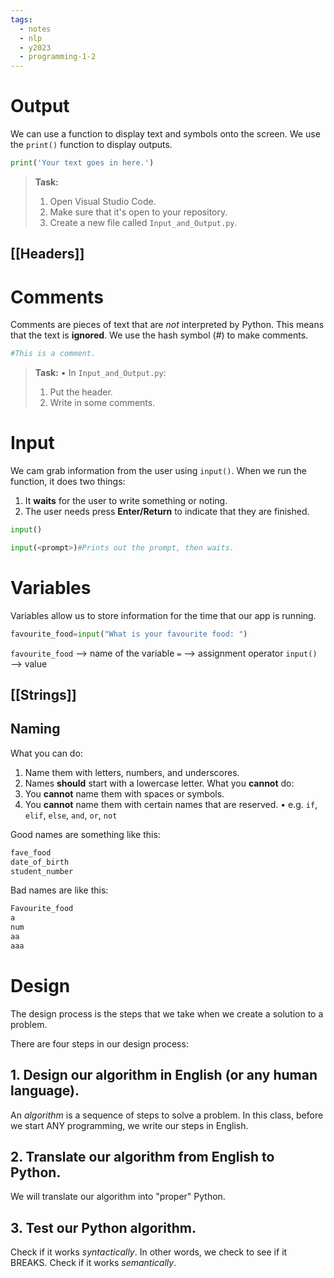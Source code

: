```yaml
---
tags:
  - notes
  - nlp
  - y2023
  - programming-1-2
---
```

# Output

We can use a function to display text and symbols onto the screen.
We use the `print()` function to display outputs.

```python
print('Your text goes in here.')
```

> **Task:**
> 1. Open Visual Studio Code.
> 2. Make sure that it's open to your repository.
> 3. Create a new file called `Input_and_Output.py`.
## [[Headers]]

# Comments

Comments are pieces of text that are *not* interpreted by Python.
This means that the text is **ignored**.
We use the hash symbol (#) to make comments.

```python
#This is a comment.
```

> **Task:**
> • In `Input_and_Output.py`:
> 	1. Put the header.
> 	2. Write in some comments.
# Input

We cam grab information from the user using `input()`.
When we run the function, it does two things:
1. It **waits** for the user to write something or noting.
2. The user needs press **Enter/Return** to indicate that they are finished.

```python
input()

input(<prompt>)#Prints out the prompt, then waits.
```
# Variables

Variables allow us to store information for the time that our app is running.

```python
favourite_food=input("What is your favourite food: ")
```

`favourite_food` —> name of the variable
`=` —> assignment operator
`input()` —> value
## [[Strings]]
## Naming

What you can do:
1. Name them with letters, numbers, and underscores.
2. Names **should** start with a lowercase letter.
What you **cannot** do:
1. You **cannot** name them with spaces or symbols.
2. You **cannot** name them with certain names that are reserved.
	• e.g. `if`, `elif`, `else`, `and`, `or`, `not`

Good names are something like this:

```python
fave_food
date_of_birth
student_number
```

Bad names are like this:

```python
Favourite_food
a
num
aa
aaa
```
# Design

The design process is the steps that we take when we create a solution to a problem.

There are four steps in our design process:
## 1. Design our algorithm in English (or any human language).
An *algorithm* is a sequence of steps to solve a problem.
In this class, before we start ANY programming, we write our steps in English.
## 2. Translate our algorithm from English to Python.
We will translate our algorithm into "proper" Python.
## 3. Test our Python algorithm.
Check if it works *syntactically*. In other words, we check to see if it BREAKS.
Check if it works *semantically*. 